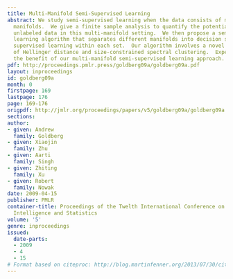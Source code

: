 ```yaml
---
title: Multi-Manifold Semi-Supervised Learning
abstract: We study semi-supervised learning when the data consists of multiple intersecting
  manifolds.  We give a finite sample analysis to quantify the potential gain of using
  unlabeled data in this multi-manifold setting.  We then propose a semi-supervised
  learning algorithm that separates different manifolds into decision sets, and performs
  supervised learning within each set.  Our algorithm involves a novel application
  of Hellinger distance and size-constrained spectral clustering.  Experiments demonstrate
  the benefit of our multi-manifold semi-supervised learning approach.
pdf: http://proceedings.pmlr.press/goldberg09a/goldberg09a.pdf
layout: inproceedings
id: goldberg09a
month: 0
firstpage: 169
lastpage: 176
page: 169-176
origpdf: http://jmlr.org/proceedings/papers/v5/goldberg09a/goldberg09a.pdf
sections: 
author:
- given: Andrew
  family: Goldberg
- given: Xiaojin
  family: Zhu
- given: Aarti
  family: Singh
- given: Zhiting
  family: Xu
- given: Robert
  family: Nowak
date: 2009-04-15
publisher: PMLR
container-title: Proceedings of the Twelth International Conference on Artificial
  Intelligence and Statistics
volume: '5'
genre: inproceedings
issued:
  date-parts:
  - 2009
  - 4
  - 15
# Format based on citeproc: http://blog.martinfenner.org/2013/07/30/citeproc-yaml-for-bibliographies/
---
```

